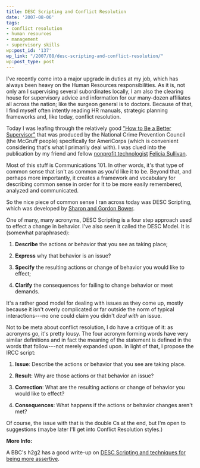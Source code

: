 ```yaml
---
title: DESC Scripting and Conflict Resolution
date: '2007-08-06'
tags:
- conflict resolution
- human resources
- management
- supervisory skills
wp:post_id: '137'
wp_link: "/2007/08/desc-scripting-and-conflict-resolution/"
wp:post_type: post
---
```


I've recently come into a major upgrade in duties at my job, which has always been heavy on the Human Resources responsibilities. As it is, not only am I supervising several subordinates locally, I am also the clearing house for supervisory advice and information for our many-dozen affiliates all across the nation; like the surgeon general is to doctors. Because of that, I find myself often intently reading HR manuals, strategic planning frameworks and, like today, conflict resolution.

Today I was leafing through the relatively good ["How to Be a Better Supervisor"](http://nationalserviceresources.org/resources/online_pubs/program_management/) that was produced by the National Crime Prevention Council (the McGruff people) specifically for AmeriCorps (which is convenient considering that's what I primarily deal with). I was clued into the publication by my friend and fellow [nonprofit technologist](http://organizerscollaborative.org/staff) [Felicia Sullivan](http://www.feliciasullivan.net/).

Most of this stuff is Communications 101. In other words, it's that type of common sense that isn't as common as you'd like it to be. Beyond that, and perhaps more importantly, it creates a framework and vocabulary for describing common sense in order for it to be more easily remembered, analyzed and communicated.

So the nice piece of common sense I ran across today was DESC Scripting, which was developed by [Sharon and Gordon Bower](http://www.amazon.ca/Asserting-Yourself-Practical-Positive-Change/dp/0738209716).

One of many, many acronyms, DESC Scripting is a four step approach used to effect a change in behavior. I've also seen it called the DESC Model. It is (somewhat paraphrased):

1. **Describe** the actions or behavior that you see as taking place;

2. **Express** why that behavior is an issue?

3. **Specify** the resulting actions or change of behavior you would like to effect;

4. **Clarify** the consequences for failing to change behavior or meet demands.

It's a rather good model for dealing with issues as they come up, mostly because it isn't overly complicated or far outside the norm of typical interactions---no one could claim you didn't _deal with_ an issue.

Not to be meta about conflict resolution, I do have a critique of it: as acronyms go, it's pretty lousy. The four acronym forming words have very similar definitions and in fact the meaning of the statement is defined in the words that follow---not merely expanded upon. In light of that, I propose the IRCC script:

1. **Issue**: Describe the actions or behavior that you see are taking place.

2. **Result**: Why are those actions or that behavior an issue?

3. **Correction**: What are the resulting actions or change of behavior you would like to effect?

4. **Consequences**: What happens if the actions or behavior changes aren't met?

Of course, the issue with that is the double Cs at the end, but I'm open to suggestions (maybe later I'll get into Conflict Resolution styles.)

**More Info:**

A BBC's h2g2 has a good write-up on [DESC Scripting and techniques for being more assertive](http://www.bbc.co.uk/dna/h2g2/A2998551).
